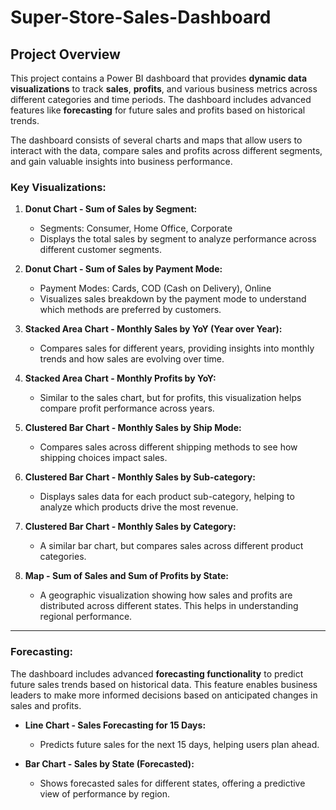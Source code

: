 # Super-Store-Sales-Dashboard

## Project Overview
This project contains a Power BI dashboard that provides **dynamic data visualizations** to track **sales**, **profits**, and various business metrics across different categories and time periods. The dashboard includes advanced features like **forecasting** for future sales and profits based on historical trends.

The dashboard consists of several charts and maps that allow users to interact with the data, compare sales and profits across different segments, and gain valuable insights into business performance.

### **Key Visualizations:**
1. **Donut Chart - Sum of Sales by Segment:**
   - Segments: Consumer, Home Office, Corporate
   - Displays the total sales by segment to analyze performance across different customer segments.

2. **Donut Chart - Sum of Sales by Payment Mode:**
   - Payment Modes: Cards, COD (Cash on Delivery), Online
   - Visualizes sales breakdown by the payment mode to understand which methods are preferred by customers.

3. **Stacked Area Chart - Monthly Sales by YoY (Year over Year):**
   - Compares sales for different years, providing insights into monthly trends and how sales are evolving over time.

4. **Stacked Area Chart - Monthly Profits by YoY:**
   - Similar to the sales chart, but for profits, this visualization helps compare profit performance across years.

5. **Clustered Bar Chart - Monthly Sales by Ship Mode:**
   - Compares sales across different shipping methods to see how shipping choices impact sales.

6. **Clustered Bar Chart - Monthly Sales by Sub-category:**
   - Displays sales data for each product sub-category, helping to analyze which products drive the most revenue.

7. **Clustered Bar Chart - Monthly Sales by Category:**
   - A similar bar chart, but compares sales across different product categories.

8. **Map - Sum of Sales and Sum of Profits by State:**
   - A geographic visualization showing how sales and profits are distributed across different states. This helps in understanding regional performance.

---

### **Forecasting:**
The dashboard includes advanced **forecasting functionality** to predict future sales trends based on historical data. This feature enables business leaders to make more informed decisions based on anticipated changes in sales and profits.

- **Line Chart - Sales Forecasting for 15 Days:**
   - Predicts future sales for the next 15 days, helping users plan ahead.
   
- **Bar Chart - Sales by State (Forecasted):**
   - Shows forecasted sales for different states, offering a predictive view of performance by region.

